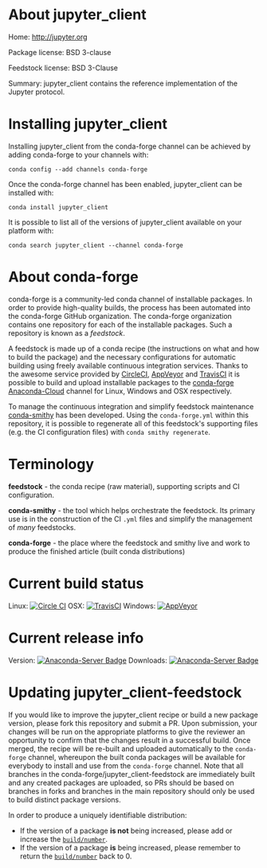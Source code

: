 About jupyter_client
====================

Home: http://jupyter.org

Package license: BSD 3-clause

Feedstock license: BSD 3-Clause

Summary: jupyter_client contains the reference implementation of the Jupyter protocol.



Installing jupyter_client
=========================

Installing jupyter_client from the conda-forge channel can be achieved by adding conda-forge to your channels with:

```
conda config --add channels conda-forge
```

Once the conda-forge channel has been enabled, jupyter_client can be installed with:

```
conda install jupyter_client
```

It is possible to list all of the versions of jupyter_client available on your platform with:

```
conda search jupyter_client --channel conda-forge
```


About conda-forge
=================

conda-forge is a community-led conda channel of installable packages.
In order to provide high-quality builds, the process has been automated into the
conda-forge GitHub organization. The conda-forge organization contains one repository
for each of the installable packages. Such a repository is known as a *feedstock*.

A feedstock is made up of a conda recipe (the instructions on what and how to build
the package) and the necessary configurations for automatic building using freely
available continuous integration services. Thanks to the awesome service provided by
[CircleCI](https://circleci.com/), [AppVeyor](http://www.appveyor.com/)
and [TravisCI](https://travis-ci.org/) it is possible to build and upload installable
packages to the [conda-forge](https://anaconda.org/conda-forge)
[Anaconda-Cloud](http://docs.anaconda.org/) channel for Linux, Windows and OSX respectively.

To manage the continuous integration and simplify feedstock maintenance
[conda-smithy](http://github.com/conda-forge/conda-smithy) has been developed.
Using the ``conda-forge.yml`` within this repository, it is possible to regenerate all of
this feedstock's supporting files (e.g. the CI configuration files) with ``conda smithy regenerate``.


Terminology
===========

**feedstock** - the conda recipe (raw material), supporting scripts and CI configuration.

**conda-smithy** - the tool which helps orchestrate the feedstock.
                   Its primary use is in the construction of the CI ``.yml`` files
                   and simplify the management of *many* feedstocks.

**conda-forge** - the place where the feedstock and smithy live and work to
                  produce the finished article (built conda distributions)

Current build status
====================

Linux: [![Circle CI](https://circleci.com/gh/conda-forge/jupyter_client-feedstock.svg?style=shield)](https://circleci.com/gh/conda-forge/jupyter_client-feedstock)
OSX: [![TravisCI](https://travis-ci.org/conda-forge/jupyter_client-feedstock.svg?branch=master)](https://travis-ci.org/conda-forge/jupyter_client-feedstock)
Windows: [![AppVeyor](https://ci.appveyor.com/api/projects/status/github/conda-forge/jupyter_client-feedstock?svg=True)](https://ci.appveyor.com/project/conda-forge/jupyter-client-feedstock/branch/master)

Current release info
====================
Version: [![Anaconda-Server Badge](https://anaconda.org/conda-forge/jupyter_client/badges/version.svg)](https://anaconda.org/conda-forge/jupyter_client)
Downloads: [![Anaconda-Server Badge](https://anaconda.org/conda-forge/jupyter_client/badges/downloads.svg)](https://anaconda.org/conda-forge/jupyter_client)


Updating jupyter_client-feedstock
=================================

If you would like to improve the jupyter_client recipe or build a new
package version, please fork this repository and submit a PR. Upon submission,
your changes will be run on the appropriate platforms to give the reviewer an
opportunity to confirm that the changes result in a successful build. Once
merged, the recipe will be re-built and uploaded automatically to the
`conda-forge` channel, whereupon the built conda packages will be available for
everybody to install and use from the `conda-forge` channel.
Note that all branches in the conda-forge/jupyter_client-feedstock are
immediately built and any created packages are uploaded, so PRs should be based
on branches in forks and branches in the main repository should only be used to
build distinct package versions.

In order to produce a uniquely identifiable distribution:
 * If the version of a package **is not** being increased, please add or increase
   the [``build/number``](http://conda.pydata.org/docs/building/meta-yaml.html#build-number-and-string).
 * If the version of a package **is** being increased, please remember to return
   the [``build/number``](http://conda.pydata.org/docs/building/meta-yaml.html#build-number-and-string)
   back to 0.
